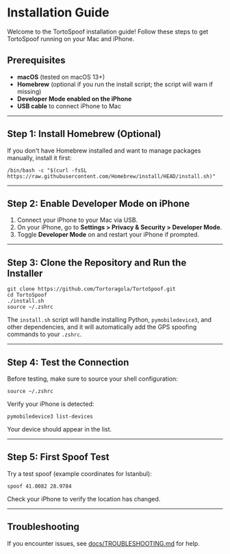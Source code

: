 # Installation Guide

Welcome to the TortoSpoof installation guide! Follow these steps to get TortoSpoof running on your Mac and iPhone.

## Prerequisites

- **macOS** (tested on macOS 13+)
- **Homebrew** (optional if you run the install script; the script will warn if missing)
- **Developer Mode enabled on the iPhone**
- **USB cable** to connect iPhone to Mac

---

## Step 1: Install Homebrew (Optional)

If you don't have Homebrew installed and want to manage packages manually, install it first:
```shell
/bin/bash -c "$(curl -fsSL https://raw.githubusercontent.com/Homebrew/install/HEAD/install.sh)"
```

---

## Step 2: Enable Developer Mode on iPhone

1. Connect your iPhone to your Mac via USB.
2. On your iPhone, go to **Settings > Privacy & Security > Developer Mode**.
3. Toggle **Developer Mode** on and restart your iPhone if prompted.

---

## Step 3: Clone the Repository and Run the Installer

```shell
git clone https://github.com/Tortoragola/TortoSpoof.git
cd TortoSpoof
./install.sh
source ~/.zshrc
```
The `install.sh` script will handle installing Python, `pymobiledevice3`, and other dependencies, and it will automatically add the GPS spoofing commands to your `.zshrc`.

---

## Step 4: Test the Connection

Before testing, make sure to source your shell configuration:
```shell
source ~/.zshrc
```

Verify your iPhone is detected:
```shell
pymobiledevice3 list-devices
```
Your device should appear in the list.

---

## Step 5: First Spoof Test

Try a test spoof (example coordinates for Istanbul):
```shell
spoof 41.0082 28.9784
```
Check your iPhone to verify the location has changed.

---

## Troubleshooting

If you encounter issues, see [docs/TROUBLESHOOTING.md](TROUBLESHOOTING.md) for help.